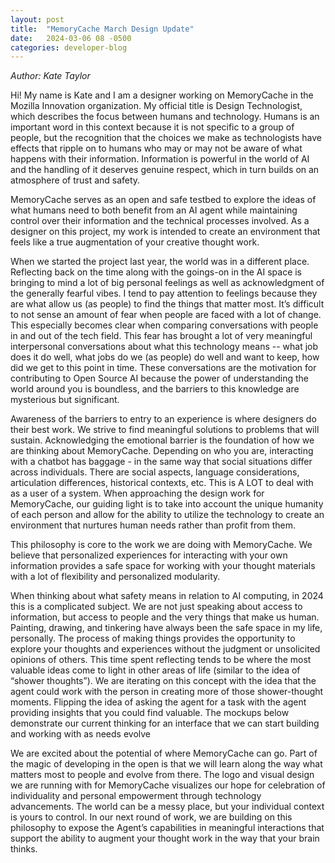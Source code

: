 ```yaml
---
layout: post
title:  "MemoryCache March Design Update"
date:   2024-03-06 08 -0500
categories: developer-blog
---
```

_Author: Kate Taylor_

Hi! My name is Kate and I am a designer working on MemoryCache in the Mozilla Innovation organization. My official title is Design Technologist, which describes the focus between humans and technology. Humans is an important word in this context because it is not specific to a group of people, but the recognition that the choices we make as technologists have effects that ripple on to humans who may or may not be aware of what happens with their information. Information is powerful in the world of AI and the handling of it deserves genuine respect, which in turn builds on an atmosphere of trust and safety.

MemoryCache serves as an open and safe testbed to explore the ideas of what humans need to both benefit from an AI agent while maintaining control over their information and the technical processes involved. As a designer on this project, my work is intended to create an environment that feels like a true augmentation of your creative thought work.

When we started the project last year, the world was in a different place. Reflecting back on the time along with the goings-on in the AI space is bringing to mind a lot of big personal feelings as well as acknowledgment of the generally fearful vibes. I tend to pay attention to feelings because they are what allow us (as people) to find the things that matter most. It’s difficult to not sense an amount of fear when people are faced with a lot of change. This especially becomes clear when comparing conversations with people in and out of the tech field. This fear has brought a lot of very meaningful interpersonal conversations about what this technology means -- what job does it do well, what jobs do we (as people) do well and want to keep, how did we get to this point in time. These conversations are the motivation for contributing to Open Source AI because the power of understanding the world around you is boundless, and the barriers to this knowledge are mysterious but significant.

Awareness of the barriers to entry to an experience is where designers do their best work. We strive to find meaningful solutions to problems that will sustain. Acknowledging the emotional barrier is the foundation of how we are thinking about MemoryCache. Depending on who you are, interacting with a chatbot has baggage - in the same way that social situations differ across individuals. There are social aspects, language considerations, articulation differences, historical contexts, etc. This is A LOT to deal with as a user of a system. When approaching the design work for MemoryCache, our guiding light is to take into account the unique humanity of each person and allow for the ability to utilize the technology to create an environment that nurtures human needs rather than profit from them.

This philosophy is core to the work we are doing with MemoryCache. We believe that personalized experiences for interacting with your own information provides a safe space for working with your thought materials with a lot of flexibility and personalized modularity.

When thinking about what safety means in relation to AI computing, in 2024 this is a complicated subject. We are not just speaking about access to information, but access to people and the very things that make us human. Painting, drawing, and tinkering have always been the safe space in my life, personally. The process of making things provides the opportunity to explore your thoughts and experiences without the judgment or unsolicited opinions of others. This time spent reflecting tends to be where the most valuable ideas come to light in other areas of life (similar to the idea of “shower thoughts”). We are iterating on this concept with the idea that the agent could work with the person in creating more of those shower-thought moments. Flipping the idea of asking the agent for a task with the agent providing insights that you could find valuable. The mockups below demonstrate our current thinking for an interface that we can start building and working with as needs evolve

We are excited about the potential of where MemoryCache can go. Part of the magic of developing in the open is that we will learn along the way what matters most to people and evolve from there. The logo and visual design we are running with for MemoryCache visualizes our hope for celebration of individuality and personal empowerment through technology advancements. The world can be a messy place, but your individual context is yours to control. In our next round of work, we are building on this philosophy to expose the Agent’s capabilities in meaningful interactions that support the ability to augment your thought work in the way that your brain thinks.